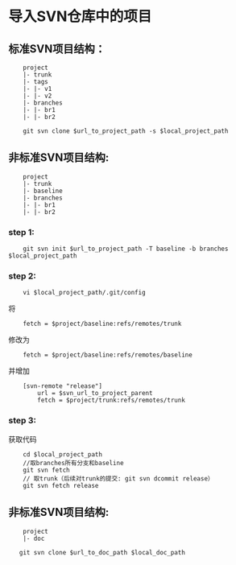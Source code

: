 # 导入SVN仓库中的项目
## 标准SVN项目结构：

```
    project
    |- trunk
    |- tags
    |- |- v1
    |- |- v2
    |- branches
    |- |- br1
    |- |- br2
```
```
    git svn clone $url_to_project_path -s $local_project_path
```

## 非标准SVN项目结构:

```
    project
    |- trunk
    |- baseline
    |- branches
    |- |- br1
    |- |- br2
```

### step 1:

```
    git svn init $url_to_project_path -T baseline -b branches $local_project_path
```
### step 2:

```
    vi $local_project_path/.git/config
```
将

```
    fetch = $project/baseline:refs/remotes/trunk
```
修改为

```
    fetch = $project/baseline:refs/remotes/baseline
```
并增加

```
    [svn-remote "release"]
        url = $svn_url_to_project_parent
        fetch = $project/trunk:refs/remotes/trunk
```
### step 3:
获取代码

```
    cd $local_project_path
    //取branches所有分支和baseline
    git svn fetch
    // 取trunk（后续对trunk的提交: git svn dcommit release）
    git svn fetch release
```

## 非标准SVN项目结构:

```
    project
    |- doc
```
```
   git svn clone $url_to_doc_path $local_doc_path
```